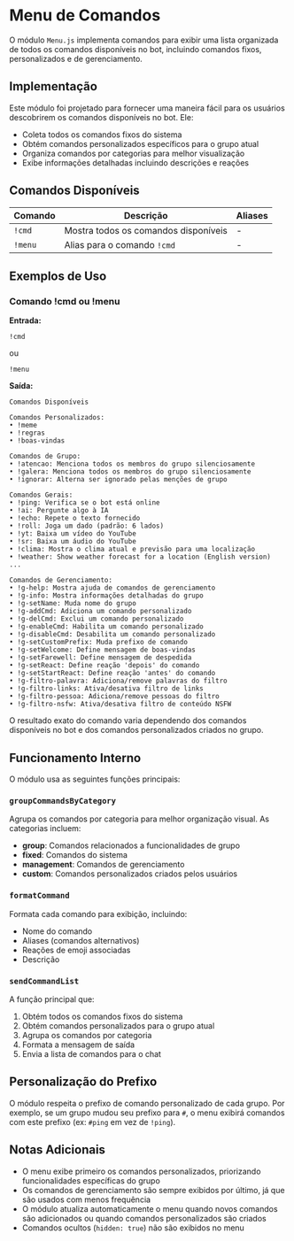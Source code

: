 # Menu de Comandos

O módulo `Menu.js` implementa comandos para exibir uma lista organizada de todos os comandos disponíveis no bot, incluindo comandos fixos, personalizados e de gerenciamento.

## Implementação

Este módulo foi projetado para fornecer uma maneira fácil para os usuários descobrirem os comandos disponíveis no bot. Ele:

- Coleta todos os comandos fixos do sistema
- Obtém comandos personalizados específicos para o grupo atual
- Organiza comandos por categorias para melhor visualização
- Exibe informações detalhadas incluindo descrições e reações

## Comandos Disponíveis

| Comando | Descrição | Aliases |
|---------|-----------|---------|
| `!cmd` | Mostra todos os comandos disponíveis | - |
| `!menu` | Alias para o comando `!cmd` | - |

## Exemplos de Uso

### Comando !cmd ou !menu

**Entrada:**
```
!cmd
```
ou
```
!menu
```

**Saída:**
```
Comandos Disponíveis

Comandos Personalizados:
• !meme
• !regras
• !boas-vindas

Comandos de Grupo:
• !atencao: Menciona todos os membros do grupo silenciosamente
• !galera: Menciona todos os membros do grupo silenciosamente
• !ignorar: Alterna ser ignorado pelas menções de grupo

Comandos Gerais:
• !ping: Verifica se o bot está online
• !ai: Pergunte algo à IA
• !echo: Repete o texto fornecido
• !roll: Joga um dado (padrão: 6 lados)
• !yt: Baixa um vídeo do YouTube
• !sr: Baixa um áudio do YouTube
• !clima: Mostra o clima atual e previsão para uma localização
• !weather: Show weather forecast for a location (English version)
...

Comandos de Gerenciamento:
• !g-help: Mostra ajuda de comandos de gerenciamento
• !g-info: Mostra informações detalhadas do grupo
• !g-setName: Muda nome do grupo
• !g-addCmd: Adiciona um comando personalizado
• !g-delCmd: Exclui um comando personalizado
• !g-enableCmd: Habilita um comando personalizado
• !g-disableCmd: Desabilita um comando personalizado
• !g-setCustomPrefix: Muda prefixo de comando
• !g-setWelcome: Define mensagem de boas-vindas
• !g-setFarewell: Define mensagem de despedida
• !g-setReact: Define reação 'depois' do comando
• !g-setStartReact: Define reação 'antes' do comando
• !g-filtro-palavra: Adiciona/remove palavras do filtro
• !g-filtro-links: Ativa/desativa filtro de links
• !g-filtro-pessoa: Adiciona/remove pessoas do filtro
• !g-filtro-nsfw: Ativa/desativa filtro de conteúdo NSFW
```

O resultado exato do comando varia dependendo dos comandos disponíveis no bot e dos comandos personalizados criados no grupo.

## Funcionamento Interno

O módulo usa as seguintes funções principais:

### `groupCommandsByCategory`

Agrupa os comandos por categoria para melhor organização visual. As categorias incluem:
- **group**: Comandos relacionados a funcionalidades de grupo
- **fixed**: Comandos do sistema
- **management**: Comandos de gerenciamento
- **custom**: Comandos personalizados criados pelos usuários

### `formatCommand`

Formata cada comando para exibição, incluindo:
- Nome do comando
- Aliases (comandos alternativos)
- Reações de emoji associadas
- Descrição

### `sendCommandList`

A função principal que:
1. Obtém todos os comandos fixos do sistema
2. Obtém comandos personalizados para o grupo atual
3. Agrupa os comandos por categoria
4. Formata a mensagem de saída
5. Envia a lista de comandos para o chat

## Personalização do Prefixo

O módulo respeita o prefixo de comando personalizado de cada grupo. Por exemplo, se um grupo mudou seu prefixo para `#`, o menu exibirá comandos com este prefixo (ex: `#ping` em vez de `!ping`).

## Notas Adicionais

- O menu exibe primeiro os comandos personalizados, priorizando funcionalidades específicas do grupo
- Os comandos de gerenciamento são sempre exibidos por último, já que são usados com menos frequência
- O módulo atualiza automaticamente o menu quando novos comandos são adicionados ou quando comandos personalizados são criados
- Comandos ocultos (`hidden: true`) não são exibidos no menu